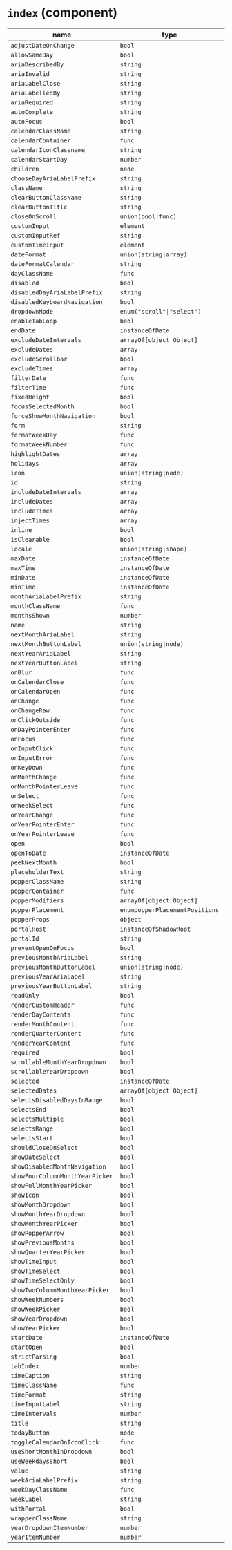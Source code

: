 # `index` (component)

| name                            | type                           | default value              | description |
| ------------------------------- | ------------------------------ | -------------------------- | ----------- |
| `adjustDateOnChange`            | `bool`                         |                            |             |
| `allowSameDay`                  | `bool`                         | `false`                    |             |
| `ariaDescribedBy`               | `string`                       |                            |             |
| `ariaInvalid`                   | `string`                       |                            |             |
| `ariaLabelClose`                | `string`                       |                            |             |
| `ariaLabelledBy`                | `string`                       |                            |             |
| `ariaRequired`                  | `string`                       |                            |             |
| `autoComplete`                  | `string`                       |                            |             |
| `autoFocus`                     | `bool`                         |                            |             |
| `calendarClassName`             | `string`                       |                            |             |
| `calendarContainer`             | `func`                         |                            |             |
| `calendarIconClassname`         | `string`                       |                            |             |
| `calendarStartDay`              | `number`                       | `undefined`                |             |
| `children`                      | `node`                         |                            |             |
| `chooseDayAriaLabelPrefix`      | `string`                       |                            |             |
| `className`                     | `string`                       |                            |             |
| `clearButtonClassName`          | `string`                       |                            |             |
| `clearButtonTitle`              | `string`                       |                            |             |
| `closeOnScroll`                 | `union(bool\|func)`            |                            |             |
| `customInput`                   | `element`                      |                            |             |
| `customInputRef`                | `string`                       |                            |             |
| `customTimeInput`               | `element`                      | `null`                     |             |
| `dateFormat`                    | `union(string\|array)`         | `"MM/dd/yyyy"`             |             |
| `dateFormatCalendar`            | `string`                       | `"LLLL yyyy"`              |             |
| `dayClassName`                  | `func`                         |                            |             |
| `disabled`                      | `bool`                         | `false`                    |             |
| `disabledDayAriaLabelPrefix`    | `string`                       |                            |             |
| `disabledKeyboardNavigation`    | `bool`                         | `false`                    |             |
| `dropdownMode`                  | `enum("scroll"\|"select")`     | `"scroll"`                 |             |
| `enableTabLoop`                 | `bool`                         | `true`                     |             |
| `endDate`                       | `instanceOfDate`               |                            |             |
| `excludeDateIntervals`          | `arrayOf[object Object]`       |                            |             |
| `excludeDates`                  | `array`                        |                            |             |
| `excludeScrollbar`              | `bool`                         | `true`                     |             |
| `excludeTimes`                  | `array`                        |                            |             |
| `filterDate`                    | `func`                         |                            |             |
| `filterTime`                    | `func`                         |                            |             |
| `fixedHeight`                   | `bool`                         |                            |             |
| `focusSelectedMonth`            | `bool`                         | `false`                    |             |
| `forceShowMonthNavigation`      | `bool`                         |                            |             |
| `form`                          | `string`                       |                            |             |
| `formatWeekDay`                 | `func`                         |                            |             |
| `formatWeekNumber`              | `func`                         |                            |             |
| `highlightDates`                | `array`                        |                            |             |
| `holidays`                      | `array`                        |                            |             |
| `icon`                          | `union(string\|node)`          |                            |             |
| `id`                            | `string`                       |                            |             |
| `includeDateIntervals`          | `array`                        |                            |             |
| `includeDates`                  | `array`                        |                            |             |
| `includeTimes`                  | `array`                        |                            |             |
| `injectTimes`                   | `array`                        |                            |             |
| `inline`                        | `bool`                         |                            |             |
| `isClearable`                   | `bool`                         |                            |             |
| `locale`                        | `union(string\|shape)`         |                            |             |
| `maxDate`                       | `instanceOfDate`               |                            |             |
| `maxTime`                       | `instanceOfDate`               |                            |             |
| `minDate`                       | `instanceOfDate`               |                            |             |
| `minTime`                       | `instanceOfDate`               |                            |             |
| `monthAriaLabelPrefix`          | `string`                       |                            |             |
| `monthClassName`                | `func`                         |                            |             |
| `monthsShown`                   | `number`                       | `1`                        |             |
| `name`                          | `string`                       |                            |             |
| `nextMonthAriaLabel`            | `string`                       | `"Next Month"`             |             |
| `nextMonthButtonLabel`          | `union(string\|node)`          | `"Next Month"`             |             |
| `nextYearAriaLabel`             | `string`                       | `"Next Year"`              |             |
| `nextYearButtonLabel`           | `string`                       | `"Next Year"`              |             |
| `onBlur`                        | `func`                         | `() {}`                    |             |
| `onCalendarClose`               | `func`                         | `() {}`                    |             |
| `onCalendarOpen`                | `func`                         | `() {}`                    |             |
| `onChange`                      | `func`                         | `() {}`                    |             |
| `onChangeRaw`                   | `func`                         |                            |             |
| `onClickOutside`                | `func`                         | `() {}`                    |             |
| `onDayPointerEnter`             | `func`                         |                            |             |
| `onFocus`                       | `func`                         | `() {}`                    |             |
| `onInputClick`                  | `func`                         | `() {}`                    |             |
| `onInputError`                  | `func`                         | `() {}`                    |             |
| `onKeyDown`                     | `func`                         | `() {}`                    |             |
| `onMonthChange`                 | `func`                         | `() {}`                    |             |
| `onMonthPointerLeave`           | `func`                         |                            |             |
| `onSelect`                      | `func`                         | `() {}`                    |             |
| `onWeekSelect`                  | `func`                         |                            |             |
| `onYearChange`                  | `func`                         | `() {}`                    |             |
| `onYearPointerEnter`            | `func`                         |                            |             |
| `onYearPointerLeave`            | `func`                         |                            |             |
| `open`                          | `bool`                         |                            |             |
| `openToDate`                    | `instanceOfDate`               |                            |             |
| `peekNextMonth`                 | `bool`                         |                            |             |
| `placeholderText`               | `string`                       |                            |             |
| `popperClassName`               | `string`                       |                            |             |
| `popperContainer`               | `func`                         |                            |             |
| `popperModifiers`               | `arrayOf[object Object]`       |                            |             |
| `popperPlacement`               | `enumpopperPlacementPositions` |                            |             |
| `popperProps`                   | `object`                       |                            |             |
| `portalHost`                    | `instanceOfShadowRoot`         |                            |             |
| `portalId`                      | `string`                       |                            |             |
| `preventOpenOnFocus`            | `bool`                         | `false`                    |             |
| `previousMonthAriaLabel`        | `string`                       | `"Previous Month"`         |             |
| `previousMonthButtonLabel`      | `union(string\|node)`          | `"Previous Month"`         |             |
| `previousYearAriaLabel`         | `string`                       | `"Previous Year"`          |             |
| `previousYearButtonLabel`       | `string`                       | `"Previous Year"`          |             |
| `readOnly`                      | `bool`                         | `false`                    |             |
| `renderCustomHeader`            | `func`                         |                            |             |
| `renderDayContents`             | `func`                         |                            |             |
| `renderMonthContent`            | `func`                         |                            |             |
| `renderQuarterContent`          | `func`                         |                            |             |
| `renderYearContent`             | `func`                         |                            |             |
| `required`                      | `bool`                         |                            |             |
| `scrollableMonthYearDropdown`   | `bool`                         |                            |             |
| `scrollableYearDropdown`        | `bool`                         |                            |             |
| `selected`                      | `instanceOfDate`               |                            |             |
| `selectedDates`                 | `arrayOf[object Object]`       |                            |             |
| `selectsDisabledDaysInRange`    | `bool`                         | `false`                    |             |
| `selectsEnd`                    | `bool`                         |                            |             |
| `selectsMultiple`               | `bool`                         |                            |             |
| `selectsRange`                  | `bool`                         |                            |             |
| `selectsStart`                  | `bool`                         |                            |             |
| `shouldCloseOnSelect`           | `bool`                         | `true`                     |             |
| `showDateSelect`                | `bool`                         |                            |             |
| `showDisabledMonthNavigation`   | `bool`                         |                            |             |
| `showFourColumnMonthYearPicker` | `bool`                         | `false`                    |             |
| `showFullMonthYearPicker`       | `bool`                         | `false`                    |             |
| `showIcon`                      | `bool`                         |                            |             |
| `showMonthDropdown`             | `bool`                         |                            |             |
| `showMonthYearDropdown`         | `bool`                         |                            |             |
| `showMonthYearPicker`           | `bool`                         | `false`                    |             |
| `showPopperArrow`               | `bool`                         | `true`                     |             |
| `showPreviousMonths`            | `bool`                         | `false`                    |             |
| `showQuarterYearPicker`         | `bool`                         | `false`                    |             |
| `showTimeInput`                 | `bool`                         | `false`                    |             |
| `showTimeSelect`                | `bool`                         | `false`                    |             |
| `showTimeSelectOnly`            | `bool`                         |                            |             |
| `showTwoColumnMonthYearPicker`  | `bool`                         | `false`                    |             |
| `showWeekNumbers`               | `bool`                         |                            |             |
| `showWeekPicker`                | `bool`                         | `false`                    |             |
| `showYearDropdown`              | `bool`                         |                            |             |
| `showYearPicker`                | `bool`                         | `false`                    |             |
| `startDate`                     | `instanceOfDate`               |                            |             |
| `startOpen`                     | `bool`                         |                            |             |
| `strictParsing`                 | `bool`                         | `false`                    |             |
| `tabIndex`                      | `number`                       |                            |             |
| `timeCaption`                   | `string`                       | `"Time"`                   |             |
| `timeClassName`                 | `func`                         |                            |             |
| `timeFormat`                    | `string`                       |                            |             |
| `timeInputLabel`                | `string`                       | `"Time"`                   |             |
| `timeIntervals`                 | `number`                       | `30`                       |             |
| `title`                         | `string`                       |                            |             |
| `todayButton`                   | `node`                         |                            |             |
| `toggleCalendarOnIconClick`     | `func`                         | `false`                    |             |
| `useShortMonthInDropdown`       | `bool`                         |                            |             |
| `useWeekdaysShort`              | `bool`                         |                            |             |
| `value`                         | `string`                       |                            |             |
| `weekAriaLabelPrefix`           | `string`                       |                            |             |
| `weekDayClassName`              | `func`                         |                            |             |
| `weekLabel`                     | `string`                       |                            |             |
| `withPortal`                    | `bool`                         | `false`                    |             |
| `wrapperClassName`              | `string`                       |                            |             |
| `yearDropdownItemNumber`        | `number`                       |                            |             |
| `yearItemNumber`                | `number`                       | `DEFAULT_YEAR_ITEM_NUMBER` |             |
